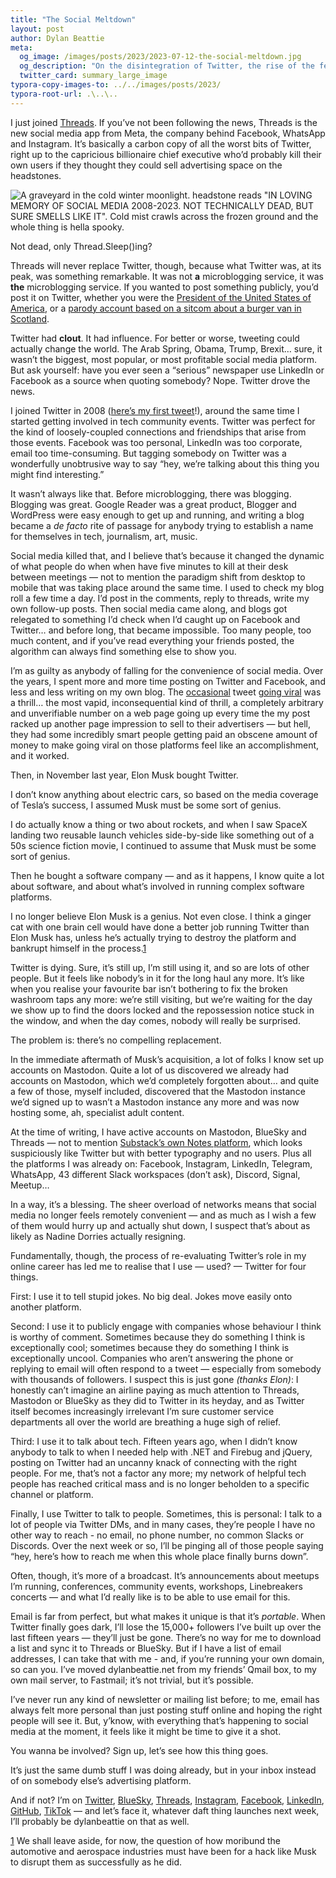 ```yaml
---
title: "The Social Meltdown"
layout: post
author: Dylan Beattie
meta:
  og_image: /images/posts/2023/2023-07-12-the-social-meltdown.jpg
  og_description: "On the disintegration of Twitter, the rise of the fediverse, and choice overload."
  twitter_card: summary_large_image
typora-copy-images-to: ../../images/posts/2023/
typora-root-url: .\..\..
---
```


I just joined [Threads](https://www.threads.net/@dylanbeattie). If you’ve not been following the news, Threads is the new social media app from Meta, the company behind Facebook, WhatsApp and Instagram. It’s basically a carbon copy of all the worst bits of Twitter, right up to the capricious billionaire chief executive who’d probably kill their own users if they thought they could sell advertising space on the headstones.

![A graveyard in the cold winter moonlight. headstone reads "IN LOVING MEMORY OF SOCIAL MEDIA 2008-2023. NOT TECHNICALLY DEAD, BUT SURE SMELLS LIKE IT". Cold mist crawls across the frozen ground and the whole thing is hella spooky.](/images/posts/2023/https%3A%2F%2Fsubstack-post-media.s3.amazonaws.com%2Fpublic%2Fimages%2Faf7d609c-1c60-4d28-b0e5-95e698be2b20_1920x1163.jpeg)

Not dead, only Thread.Sleep()ing?

Threads will never replace Twitter, though, because what Twitter was, at its peak, was something remarkable. It was not **a** microblogging service, it was **the** microblogging service. If you wanted to post something publicly, you’d post it on Twitter, whether you were the [President of the United States of America](https://twitter.com/potus), or a [parody account based on a sitcom about a burger van in Scotland](https://twitter.com/bobservant).

Twitter had **clout**. It had influence. For better or worse, tweeting could actually change the world. The Arab Spring, Obama, Trump, Brexit… sure, it wasn’t the biggest, most popular, or most profitable social media platform. But ask yourself: have you ever seen a “serious” newspaper use LinkedIn or Facebook as a source when quoting somebody? Nope. Twitter drove the news.

I joined Twitter in 2008 ([here’s my first tweet](https://twitter.com/dylanbeattie/status/813023431)!), around the same time I started getting involved in tech community events. Twitter was perfect for the kind of loosely-coupled connections and friendships that arise from those events. Facebook was too personal, LinkedIn was too corporate, email too time-consuming. But tagging somebody on Twitter was a wonderfully unobtrusive way to say “hey, we’re talking about this thing you might find interesting.”

It wasn’t always like that. Before microblogging, there was blogging. Blogging was great. Google Reader was a great product, Blogger and WordPress were easy enough to get up and running, and writing a blog became a *de facto* rite of passage for anybody trying to establish a name for themselves in tech, journalism, art, music.

Social media killed that, and I believe that’s because it changed the dynamic of what people do when when have five minutes to kill at their desk between meetings —  not to mention the paradigm shift from desktop to mobile that was taking place around the same time. I used to check my blog roll a few time a day. I’d post in the comments, reply to threads, write my own follow-up posts. Then social media came along, and blogs got relegated to something I’d check when I’d caught up on Facebook and Twitter… and before long, that became impossible. Too many people, too much content, and if you’ve read everything your friends posted, the algorithm can always find something else to show you.

I’m as guilty as anybody of falling for the convenience of social media. Over the years, I spent more and more time posting on Twitter and Facebook, and less and less writing on my own blog. The [occasional](https://twitter.com/dylanbeattie/status/1541546213564194816) tweet [going viral](https://twitter.com/dylanbeattie/status/103804183274192897) was a thrill… the most vapid, inconsequential kind of thrill, a completely arbitrary and unverifiable number on a web page going up every time the my post racked up another page impression to sell to their advertisers — but hell, they had some incredibly smart people getting paid an obscene amount of money to make going viral on those platforms feel like an accomplishment, and it worked.

Then, in November last year, Elon Musk bought Twitter.

I don’t know anything about electric cars, so based on the media coverage of Tesla’s success, I assumed Musk must be some sort of genius. 

I do actually know a thing or two about rockets, and when I saw SpaceX landing two reusable launch vehicles side-by-side like something out of a 50s science fiction movie, I continued to assume that Musk must be some sort of genius.

Then he bought a software company — and as it happens, I know quite a lot about software, and about what’s involved in running complex software platforms.

I no longer believe Elon Musk is a genius. Not even close. I think a ginger cat with one brain cell would have done a better job running Twitter than Elon Musk has, unless he’s actually trying to destroy the platform and bankrupt himself in the process.[1](#footnote-1)

Twitter is dying. Sure, it’s still up, I’m still using it, and so are lots of other people. But it feels like nobody’s in it for the long haul any more. It’s like when you realise your favourite bar isn’t bothering to fix the broken washroom taps any more: we’re still visiting, but we’re waiting for the day we show up to find the doors locked and the repossession notice stuck in the window, and when the day comes, nobody will really be surprised.

The problem is: there’s no compelling replacement.

In the immediate aftermath of Musk’s acquisition, a lot of folks I know set up accounts on Mastodon. Quite a lot of us discovered we already had accounts on Mastodon, which we’d completely forgotten about… and quite a few of those, myself included, discovered that the Mastodon instance we’d signed up to wasn’t a Mastodon instance any more and was now hosting some, ah, specialist adult content.

At the  time of writing, I have active accounts on Mastodon, BlueSky and Threads — not to mention [Substack’s own Notes platform](https://substack.com/@dylanbeattie), which looks suspiciously like Twitter but with better typography and no users. Plus all the platforms I was already on: Facebook, Instagram, LinkedIn, Telegram, WhatsApp, 43 different Slack workspaces (don’t ask), Discord, Signal, Meetup…

In a way, it’s a blessing. The sheer overload of networks means that social media no longer feels remotely convenient — and as much as I wish a few of them would hurry up and actually shut down, I suspect that’s about as likely as Nadine Dorries actually resigning.

Fundamentally, though, the process of re-evaluating Twitter’s role in my online career has led me to realise that I use — used? — Twitter for four things. 

First: I use it to tell stupid jokes. No big deal. Jokes move easily onto another platform.

Second: I use it to publicly engage with companies whose behaviour I think is worthy of comment. Sometimes because they do something I think is exceptionally cool; sometimes because they do something I think is exceptionally uncool. Companies who aren’t answering the phone or replying to email will often respond to a tweet — especially from somebody with thousands of followers. I suspect this is just gone *(thanks Elon)*: I honestly can’t imagine an airline paying as much attention to Threads, Mastodon or BlueSky as they did to Twitter in its heyday, and as Twitter itself becomes increasingly irrelevant I’m sure customer service departments all over the world are breathing a huge sigh of relief.

Third: I use it to talk about tech. Fifteen years ago, when I didn’t know anybody to talk to when I needed help with .NET and Firebug and jQuery, posting on Twitter had an uncanny knack of connecting with the right people. For me, that’s not a factor any more; my network of helpful tech people has reached critical mass and is no longer beholden to a specific channel or platform.

Finally, I use Twitter to talk to people. Sometimes, this is personal: I talk to a lot of people via Twitter DMs, and in many cases, they’re people I have no other way to reach - no email, no phone number, no common Slacks or Discords. Over the next week or so, I’ll be pinging all of those people saying “hey, here’s how to reach me when this whole place finally burns down”.

Often, though, it’s more of a broadcast. It’s announcements about meetups I’m running, conferences, community events, workshops, Linebreakers concerts — and what I’d really like is to be able to use email for this.

Email is far from perfect, but what makes it unique is that it’s *portable*. When Twitter finally goes dark, I’ll lose the 15,000+ followers I’ve built up over the last fifteen years — they’ll just be gone. There’s no way for me to download a list and sync it to Threads or BlueSky. But if I have a list of email addresses, I can take that with me - and, if you’re running your own domain, so can you. I’ve moved dylanbeattie.net from my friends’ Qmail box, to my own mail server, to Fastmail; it’s not trivial, but it’s possible. 

I’ve never run any kind of newsletter or mailing list before; to me, email has always felt more personal than just posting stuff online and hoping the right people will see it. But, y’know, with everything that’s happening to social media at the moment, it feels like it might be time to give it a shot.

You wanna be involved? Sign up, let’s see how this thing goes.

It’s just the same dumb stuff I was doing already, but in your inbox instead of on somebody else’s advertising platform.

And if not? I’m on [Twitter](https://twitter.com/dylanbeattie), [BlueSky](https://bsky.app/profile/dylanbeattie.net), [Threads](https://www.threads.net/@dylanbeattie), [Instagram](https://www.instagram.com/dylanbeattie/), [Facebook](https://www.facebook.com/dylanbeattie), [LinkedIn](https://www.linkedin.com/in/dylanbeattie/), [GitHub](https://github.com/dylanbeattie), [TikTok](https://www.tiktok.com/@dylan_beattie) — and let’s face it, whatever daft thing launches next week, I’ll probably be dylanbeattie on that as well.

[1](#footnote-anchor-1) We shall leave aside, for now, the question of how moribund the automotive and aerospace industries must have been for a hack like Musk to disrupt them as successfully as he did.
